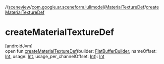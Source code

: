 //[sceneview](../../../index.md)/[com.google.ar.sceneform.lullmodel](../index.md)/[MaterialTextureDef](index.md)/[createMaterialTextureDef](create-material-texture-def.md)

# createMaterialTextureDef

[androidJvm]\
open fun [createMaterialTextureDef](create-material-texture-def.md)(builder: [FlatBufferBuilder](../../com.google.flatbuffers/-flat-buffer-builder/index.md), nameOffset: [Int](https://kotlinlang.org/api/latest/jvm/stdlib/kotlin/-int/index.html), usage: [Int](https://kotlinlang.org/api/latest/jvm/stdlib/kotlin/-int/index.html), usage_per_channelOffset: [Int](https://kotlinlang.org/api/latest/jvm/stdlib/kotlin/-int/index.html)): [Int](https://kotlinlang.org/api/latest/jvm/stdlib/kotlin/-int/index.html)
